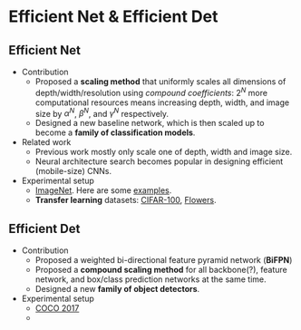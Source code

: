 # Efficient Net & Efficient Det

## Efficient Net

- Contribution
  - Proposed a **scaling method** that uniformly scales all dimensions of depth/width/resolution using *compound coefficients*: $2^N$ more computational resources means increasing depth, width, and image size by $\alpha^N$, $\beta^N$, and $\gamma^N$ respectively.
  - Designed a new baseline network, which is then scaled up to become a **family of classification models**.
- Related work
  - Previous work mostly only scale one of depth, width and image size.
  - Neural architecture search becomes popular in designing efficient (mobile-size) CNNs.
- Experimental setup
  - [ImageNet](https://www.image-net.org/). Here are some [examples](https://github.com/EliSchwartz/imagenet-sample-images).
  - **Transfer learning** datasets: [CIFAR-100](https://www.cs.toronto.edu/~kriz/cifar.html), [Flowers](https://www.robots.ox.ac.uk/~vgg/data/flowers/).

## Efficient Det

- Contribution
  - Proposed a weighted bi-directional feature pyramid network (**BiFPN**)
  - Proposed a **compound scaling method** for all backbone(?), feature network, and box/class prediction networks at the same time.
  - Designed a new **family of object detectors**.
- Experimental setup
  - [COCO 2017](https://cocodataset.org/#explore)
  - 